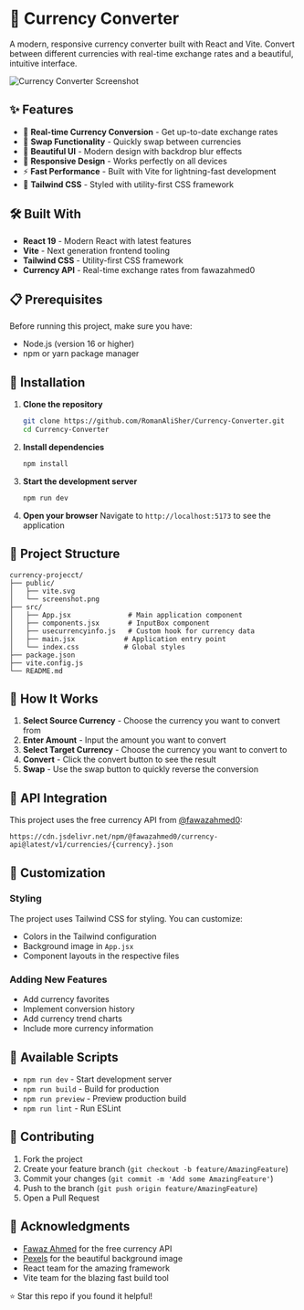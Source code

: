 # 💱 Currency Converter

A modern, responsive currency converter built with React and Vite. Convert between different currencies with real-time exchange rates and a beautiful, intuitive interface.

![Currency Converter Screenshot](./public/screenshot.png)

## ✨ Features

- 🔄 **Real-time Currency Conversion** - Get up-to-date exchange rates
- 🔀 **Swap Functionality** - Quickly swap between currencies
- 💫 **Beautiful UI** - Modern design with backdrop blur effects
- 📱 **Responsive Design** - Works perfectly on all devices
- ⚡ **Fast Performance** - Built with Vite for lightning-fast development
- 🎨 **Tailwind CSS** - Styled with utility-first CSS framework



## 🛠️ Built With

- **React 19** - Modern React with latest features
- **Vite** - Next generation frontend tooling
- **Tailwind CSS** - Utility-first CSS framework
- **Currency API** - Real-time exchange rates from fawazahmed0

## 📋 Prerequisites

Before running this project, make sure you have:

- Node.js (version 16 or higher)
- npm or yarn package manager

## 🔧 Installation

1. **Clone the repository**
   ```bash
   git clone https://github.com/RomanAliSher/Currency-Converter.git
   cd Currency-Converter
   ```

2. **Install dependencies**
   ```bash
   npm install
   ```

3. **Start the development server**
   ```bash
   npm run dev
   ```

4. **Open your browser**
   Navigate to `http://localhost:5173` to see the application

## 📁 Project Structure

```
currency-projecct/
├── public/
│   ├── vite.svg
│   └── screenshot.png
├── src/
│   ├── App.jsx              # Main application component
│   ├── components.jsx       # InputBox component
│   ├── usecurrencyinfo.js   # Custom hook for currency data
│   ├── main.jsx            # Application entry point
│   └── index.css           # Global styles
├── package.json
├── vite.config.js
└── README.md
```

## 🎯 How It Works

1. **Select Source Currency** - Choose the currency you want to convert from
2. **Enter Amount** - Input the amount you want to convert
3. **Select Target Currency** - Choose the currency you want to convert to
4. **Convert** - Click the convert button to see the result
5. **Swap** - Use the swap button to quickly reverse the conversion

## 🔗 API Integration

This project uses the free currency API from [@fawazahmed0](https://github.com/fawazahmed0/currency-api):
```
https://cdn.jsdelivr.net/npm/@fawazahmed0/currency-api@latest/v1/currencies/{currency}.json
```

## 🎨 Customization

### Styling
The project uses Tailwind CSS for styling. You can customize:
- Colors in the Tailwind configuration
- Background image in `App.jsx`
- Component layouts in the respective files

### Adding New Features
- Add currency favorites
- Implement conversion history
- Add currency trend charts
- Include more currency information

## 📜 Available Scripts

- `npm run dev` - Start development server
- `npm run build` - Build for production
- `npm run preview` - Preview production build
- `npm run lint` - Run ESLint

## 🤝 Contributing

1. Fork the project
2. Create your feature branch (`git checkout -b feature/AmazingFeature`)
3. Commit your changes (`git commit -m 'Add some AmazingFeature'`)
4. Push to the branch (`git push origin feature/AmazingFeature`)
5. Open a Pull Request



## 🙏 Acknowledgments

- [Fawaz Ahmed](https://github.com/fawazahmed0) for the free currency API
- [Pexels](https://pexels.com) for the beautiful background image
- React team for the amazing framework
- Vite team for the blazing fast build tool



⭐ Star this repo if you found it helpful!
